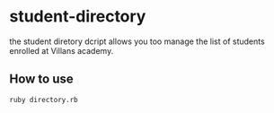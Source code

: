 # student-directory
the student diretory dcript allows you too manage the list of students enrolled at
Villans academy.

## How to use ##

```shell
ruby directory.rb
```
